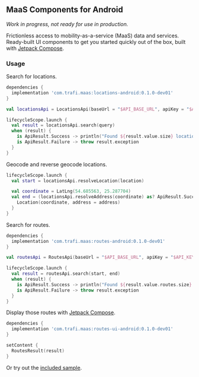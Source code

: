 ## MaaS Components for Android

*Work in progress, not ready for use in production.*

Frictionless access to mobility-as-a-service (MaaS) data and services.
Ready-built UI components to get you started quickly out of the box, built with [Jetpack Compose][compose].

### Usage

Search for locations.

```groovy
dependencies {
  implementation 'com.trafi.maas:locations-android:0.1.0-dev01'
}
```

```kotlin
val locationsApi = LocationsApi(baseUrl = "$API_BASE_URL", apiKey = "$API_KEY", regionId = "$REGION_ID")

lifecycleScope.launch {
  val result = locationsApi.search(query)
  when (result) {
    is ApiResult.Success -> println("Found ${result.value.size} locations.")
    is ApiResult.Failure -> throw result.exception
  }
}
```

Geocode and reverse geocode locations.

```kotlin
lifecycleScope.launch {
  val start = locationsApi.resolveLocation(location)

  val coordinate = LatLng(54.685563, 25.287704)
  val end = (locationsApi.resolveAddress(coordinate) as? ApiResult.Success)?.value?.let { address ->
    Location(coordinate, address = address)
  }
}
```

Search for routes.

```groovy
dependencies {
  implementation 'com.trafi.maas:routes-android:0.1.0-dev01'
}
```

```kotlin
val routesApi = RoutesApi(baseUrl = "$API_BASE_URL", apiKey = "$API_KEY")

lifecycleScope.launch {
  val result = routesApi.search(start, end)
  when (result) {
    is ApiResult.Success -> println("Found ${result.value.routes.size} routes.")
    is ApiResult.Failure -> throw result.exception
  }
}
```

Display those routes with [Jetpack Compose][compose].

```groovy
dependencies {
  implementation 'com.trafi.maas:routes-ui-android:0.1.0-dev01'
}
```

```kotlin
setContent {
  RoutesResult(result)
}
```

Or try out the [included sample][sample].

[sample]: https://github.com/trafi/maas-components-android/tree/master/app
[compose]: https://developer.android.com/jetpack/compose
